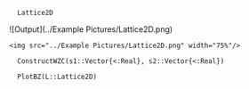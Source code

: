 
```@docs
  Lattice2D
```
![Output](../Example Pictures/Lattice2D.png)
```@raw html
<img src="../Example Pictures/Lattice2D.png" width="75%"/>
```

```@docs
  ConstructWZC(s1::Vector{<:Real}, s2::Vector{<:Real})
```

```@docs
  PlotBZ(L::Lattice2D)
```

